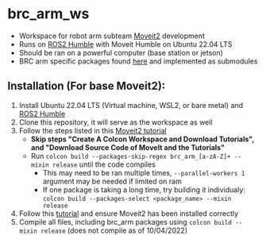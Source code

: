 # brc_arm_ws
- Workspace for robot arm subteam [Moveit2](https://moveit.picknik.ai/humble/index.html) development
- Runs on [ROS2 Humble](https://docs.ros.org/en/humble/index.html) with Moveit Humble on Ubuntu 22.04 LTS
- Should be ran on a powerful computer (base station or jetson)
- BRC arm specific packages found [here](https://github.com/boilerrobotics/brc_arm) and implemented as submodules

## Installation (For base Moveit2):
1. Install Ubuntu 22.04 LTS (Virtual machine, WSL2, or bare metal) and [ROS2 Humble](https://docs.ros.org/en/humble/Installation/Ubuntu-Install-Debians.html)
2. Clone this repository, it will serve as the workspace as well
3. Follow the steps listed in this [Moveit2 tutorial](https://moveit.picknik.ai/humble/doc/tutorials/getting_started/getting_started.html)
   - **Skip steps "Create A Colcon Workspace and Download Tutorials", and "Download Source Code of MoveIt and the Tutorials"**
   - Run `colcon build --packages-skip-regex brc_arm_[a-zA-Z]+ --mixin release` until the code compiles
      - This may need to be ran multiple times, `--parallel-workers 1` argument may be needed if limited on ram
      - If one package is taking a long time, try building it individualy: `colcon build --packages-select <package_name> --mixin release`
6. Follow this [tutorial](https://moveit.picknik.ai/humble/doc/tutorials/quickstart_in_rviz/quickstart_in_rviz_tutorial.html) and ensure Moveit2 has been installed correctly
7. Compile all files, including brc_arm packages using `colcon build --mixin release` (does not compile as of 10/04/2022)
